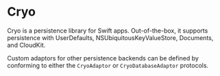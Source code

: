 # Cryo

Cryo is a persistence library for Swift apps. Out-of-the-box, it supports persistence with UserDefaults, NSUbiquitousKeyValueStore, Documents, and CloudKit.

Custom adaptors for other persistence backends can be defined by conforming to either the `CryoAdaptor` or `CryoDatabaseAdaptor` protocols. 

